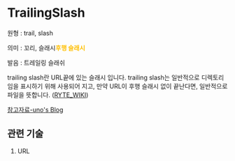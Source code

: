 # TrailingSlash

원형 : trail, slash 

의미  : 꼬리, 슬래시<span style="color:#FFBF00; font-weight:bold;">후행 슬래시</span>

발음 : 트레일링 슬래쉬

trailing slash란 URL끝에 있는 슬래시 입니다. trailing slash는 일반적으로 디렉토리임을 표시하기 위해 사용되어 지고, 만약 URL이 후행 슬래시 없이 끝난다면, 일반적으로 파일을 뜻합니다.
([RYTE_WIKI](https://en.ryte.com/wiki/Trailing_Slashes))

[참고자료-uno's Blog](https://djkeh.github.io/articles/Why-do-we-put-slash-at-the-end-of-URL-kor/)

## 관련 기술
1. URL



